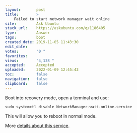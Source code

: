 ```yaml
---
layout:       post
title:        >
    Failed to start network manager wait online
site:         Ask Ubuntu
stack_url:    https://askubuntu.com/q/1186405
type:         Answer
tags:         boot
created_date: 2019-11-05 11:43:30
edit_date:    
votes:        "0 "
favorites:    
views:        "4,138 "
accepted:     Accepted
uploaded:     2022-01-09 12:45:43
toc:          false
navigation:   false
clipboard:    false
---
```


Boot into recovery mode, open a terminal and use:

``` 
sudo systemctl disable NetworkManager-wait-online.service

```

This will allow you to reboot in normal mode.

More [details about this service][1].


  [1]: https://askubuntu.com/questions/1018576/what-does-networkmanager-wait-online-service-do
